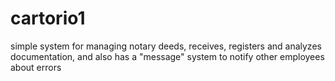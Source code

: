 # cartorio1
simple system for managing notary deeds, receives, registers and analyzes documentation, and also has a "message" system to notify other employees about errors
